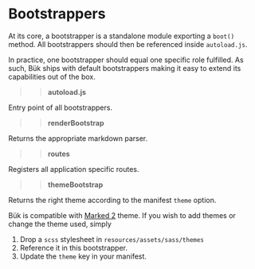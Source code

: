 # Bootstrappers

At its core, a bootstrapper is a standalone module exporting a `boot()` method. All bootstrappers should then be referenced inside `autoload.js`.

In practice, one bootstrapper should equal one specific role fulfilled. As such, Bük ships with default bootstrappers making it easy to extend its capabilities out of the box.

>> **autoload.js**

Entry point of all bootstrappers.

>> **renderBootstrap**

Returns the appropriate markdown parser.

>> **routes**

Registers all application specific routes.

>> **themeBootstrap**

Returns the right theme according to the manifest `theme` option.

Bük is compatible with [Marked 2](http://marked2app.com/help/Writing_Custom_CSS.html) theme.
If you wish to add themes or change the theme used, simply 
1) Drop a `scss` stylesheet in `resources/assets/sass/themes`
2) Reference it in this bootstrapper.
3) Update the `theme` key in your manifest.